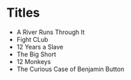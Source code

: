# Titles

- A River Runs Through It
- Fight CLub
- 12 Years a Slave
- The Big Short
- 12 Monkeys
- The Curious Case of Benjamin Button
